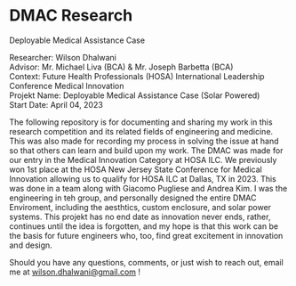 # DMAC Research
Deployable Medical Assistance Case

Researcher: Wilson Dhalwani <br />
Advisor: Mr. Michael Liva (BCA) & Mr. Joseph Barbetta (BCA) <br />
Context: Future Health Professionals (HOSA) International Leadership Conference Medical Innovation <br />
Projekt Name: Deployable Medical Assistance Case (Solar Powered) <br />
Start Date: April 04, 2023 <br />

The following repository is for documenting and sharing my work in this research competition and its related fields of engineering and medicine. This was also made for recording my process in solving the issue at hand so that others can learn and build upon my work. The DMAC was made for our entry in the Medical Innovation Category at HOSA ILC. We previously won 1st place at the HOSA New Jersey State Conference for Medical Innovation allowing us to qualify for HOSA ILC at Dallas, TX in 2023. This was done in a team along with Giacomo Pugliese and Andrea Kim. I was the engineering in teh group, and personally designed the entire DMAC Enviroment, including the aesthtics, custom enclosure, and solar power systems. This projekt has no end date as innovation never ends, rather, continues until the idea is forgotten, and my hope is that this work can be the basis for future engineers who, too, find great excitement in innovation and design. <br />

Should you have any questions, comments, or just wish to reach out, email me at wilson.dhalwani@gmail.com !
